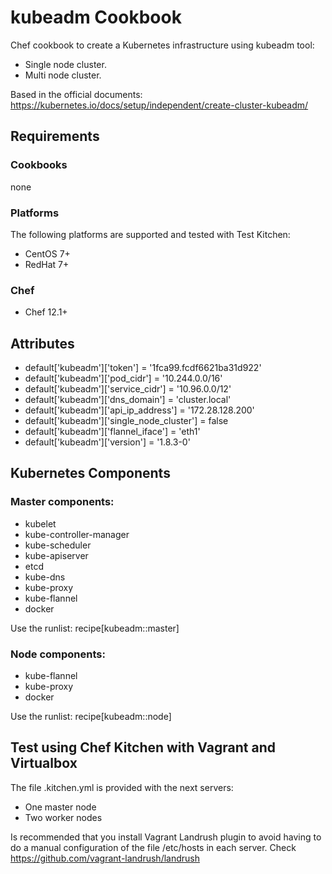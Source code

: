 # kubeadm Cookbook

Chef cookbook to create a Kubernetes infrastructure using kubeadm tool:
* Single node cluster.
* Multi node cluster.

Based in the official documents:
https://kubernetes.io/docs/setup/independent/create-cluster-kubeadm/

## Requirements
### Cookbooks
none
### Platforms
The following platforms are supported and tested with Test Kitchen:

- CentOS 7+
- RedHat 7+

### Chef
- Chef 12.1+

## Attributes
* default['kubeadm']['token'] = '1fca99.fcdf6621ba31d922'
* default['kubeadm']['pod_cidr'] = '10.244.0.0/16'
* default['kubeadm']['service_cidr'] = '10.96.0.0/12'
* default['kubeadm']['dns_domain'] = 'cluster.local'
* default['kubeadm']['api_ip_address'] = '172.28.128.200'
* default['kubeadm']['single_node_cluster'] = false
* default['kubeadm']['flannel_iface'] = 'eth1'
* default['kubeadm']['version'] = '1.8.3-0'

## Kubernetes Components
### Master components:
- kubelet
- kube-controller-manager
- kube-scheduler
- kube-apiserver
- etcd
- kube-dns
- kube-proxy
- kube-flannel
- docker

Use the runlist: recipe[kubeadm::master]


### Node components:
- kube-flannel
- kube-proxy
- docker

Use the runlist: recipe[kubeadm::node]

## Test using Chef Kitchen with Vagrant and Virtualbox
The file .kitchen.yml is provided with the next servers:
* One master node
* Two worker nodes

Is recommended that you install Vagrant Landrush plugin to avoid having to do a manual configuration of the file /etc/hosts in each server. Check https://github.com/vagrant-landrush/landrush

